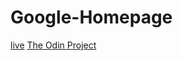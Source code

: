 # Google-Homepage

[live](https://helium5250.github.io/Google-Homepage/)
[The Odin Project](https://www.theodinproject.com/)
